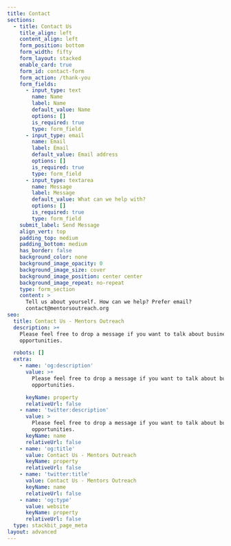 ```yaml
---
title: Contact
sections:
  - title: Contact Us
    title_align: left
    content_align: left
    form_position: bottom
    form_width: fifty
    form_layout: stacked
    enable_card: true
    form_id: contact-form
    form_action: /thank-you
    form_fields:
      - input_type: text
        name: Name
        label: Name
        default_value: Name
        options: []
        is_required: true
        type: form_field
      - input_type: email
        name: Email
        label: Email
        default_value: Email address
        options: []
        is_required: true
        type: form_field
      - input_type: textarea
        name: Message
        label: Message
        default_value: What can we help with?
        options: []
        is_required: true
        type: form_field
    submit_label: Send Message
    align_vert: top
    padding_top: medium
    padding_bottom: medium
    has_border: false
    background_color: none
    background_image_opacity: 0
    background_image_size: cover
    background_image_position: center center
    background_image_repeat: no-repeat
    type: form_section
    content: >
      Tell us about yourself. How can we help? Prefer email? 
      contact@mentorsoutreach.org
seo:
  title: Contact Us - Mentors Outreach
  description: >+
    Please feel free to drop a message if you want to talk about business
    opportunities. 

  robots: []
  extra:
    - name: 'og:description'
      value: >+
        Please feel free to drop a message if you want to talk about business
        opportunities. 

      keyName: property
      relativeUrl: false
    - name: 'twitter:description'
      value: >
        Please feel free to drop a message if you want to talk about business
        opportunities. 
      keyName: name
      relativeUrl: false
    - name: 'og:title'
      value: Contact Us - Mentors Outreach
      keyName: property
      relativeUrl: false
    - name: 'twitter:title'
      value: Contact Us - Mentors Outreach
      keyName: name
      relativeUrl: false
    - name: 'og:type'
      value: website
      keyName: property
      relativeUrl: false
  type: stackbit_page_meta
layout: advanced
---
```

